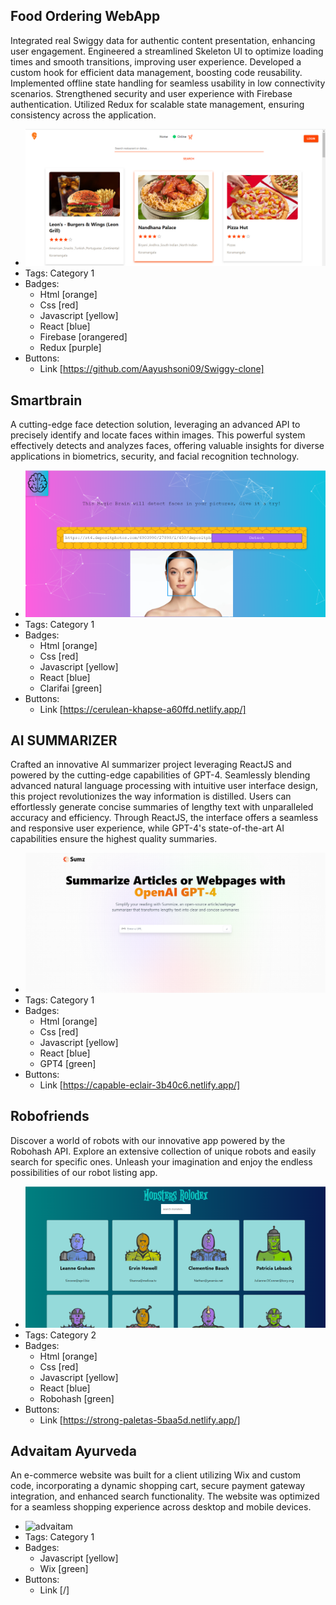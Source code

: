## Food Ordering WebApp
Integrated real Swiggy data for authentic content presentation, enhancing user engagement. Engineered a streamlined Skeleton UI to optimize loading times and smooth transitions, improving user experience. Developed a custom hook for efficient data management, boosting code reusability. Implemented offline state handling for seamless usability in low connectivity scenarios. Strengthened security and user experience with Firebase authentication. Utilized Redux for scalable state management, ensuring consistency across the application.
- ![swiggy]( ../assets/swiggy.png )
- Tags: Category 1
- Badges:
  - Html  [orange]
  - Css [red]
  - Javascript [yellow]
  - React  [blue]
  - Firebase  [orangered]
  - Redux [purple]
- Buttons:
  - Link [https://github.com/Aayushsoni09/Swiggy-clone]
  
## Smartbrain
A cutting-edge face detection solution, leveraging an advanced API to precisely identify and locate faces within images. This powerful system effectively detects and analyzes faces, offering valuable insights for diverse applications in biometrics, security, and facial recognition technology.
- ![facerecognition]( ../assets/facerecognition.png )
- Tags: Category 1
- Badges:
  - Html  [orange]
  - Css [red]
  - Javascript [yellow]
  - React  [blue]
  - Clarifai  [green]
- Buttons:
  - Link [https://cerulean-khapse-a60ffd.netlify.app/]
  
## AI SUMMARIZER
Crafted an innovative AI summarizer project leveraging ReactJS and powered by the cutting-edge capabilities of GPT-4. Seamlessly blending advanced natural language processing with intuitive user interface design, this project revolutionizes the way information is distilled. Users can effortlessly generate concise summaries of lengthy text with unparalleled accuracy and efficiency. Through ReactJS, the interface offers a seamless and responsive user experience, while GPT-4's state-of-the-art AI capabilities ensure the highest quality summaries.
- ![summarizer](../assets/summarizer.png)
- Tags: Category 1
- Badges:
  - Html  [orange]
  - Css [red]
  - Javascript [yellow]
  - React  [blue]
  - GPT4  [green]
- Buttons:
  - Link [https://capable-eclair-3b40c6.netlify.app/]
  
## Robofriends
Discover a world of robots with our innovative app powered by the Robohash API. Explore an extensive collection of unique robots and easily search for specific ones. Unleash your imagination and enjoy the endless possibilities of our robot listing app.
- ![robots](../assets/rolodex.png)
- Tags: Category 2
- Badges:
  - Html  [orange]
  - Css [red]
  - Javascript [yellow]
  - React  [blue]
  - Robohash  [green]
- Buttons:
  - Link [https://strong-paletas-5baa5d.netlify.app/]
  
## Advaitam Ayurveda
An e-commerce website was built for a client utilizing Wix and custom code, incorporating a dynamic shopping cart, secure payment gateway integration, and enhanced search functionality. The website was optimized for a seamless shopping experience across desktop and mobile devices.
- ![advaitam]( ../../../assets/advaitam.png )
- Tags: Category 1
- Badges:
  - Javascript [yellow]
  - Wix  [green]
- Buttons:
  - Link [/]